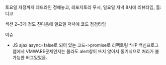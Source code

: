 토요일 자정까지 데드라인 정해놓고, 레포지토리 푸시, 일요일 저녁 8시에 리뷰타임, 툴: 디코

섹션 2~3개 정도 친다음에 일요일 저녁에 코드 점검타임

이슈
- JS ajax async=false로 되어 있는 코드->promise로 리팩토링
*HP 백신프로그램에서 VMWARE문제인지는 몰라도 alert창이 뜨지 않아서 동기식으로 처리가 불가능한 버그있었음.